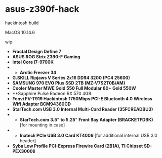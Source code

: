 # asus-z390f-hack
hackintosh build

MacOS 10.14.6

wip

* **Fractal Design Define 7**
* **ASUS ROG Strix Z390-F Gaming**
* **Intel Core i7-9700K**
* * **Arctic Freezer 34**
* **G.SKILL Ripjaws V Series 2x16 DDR4 3200 (PC4 25600)**
* **SAMSUNG 970 EVO Plus SSD 2TB (MZ-V7S2T0B/AM)**
* **Cooler Master MWE Gold 550 Full Modular 80+ Gold 550W**
* **Sapphire Pulse Radeon RX 570 4GB
* **Fenvi FV-T919 Hackintosh 1750Mbps PCI-E Bluetooth 4.0 Wireless Wifi Adapter BCM94360CD**
* **StarTech.com USB 3.0 Internal Multi-Card Reader (35FCREADBU3)**
* * **StarTech.com 3.5" to 5.25" Front Bay Adapter (BRACKETFDBK)** [for mounting in case]
* * **Inateck PCIe USB 3.0 Card KT4006** [for additional internal USB 3.0 header]
* **Syba Low Profile PCI-Express Firewire Card (2B1A), TI Chipset SD-PEX30009**
